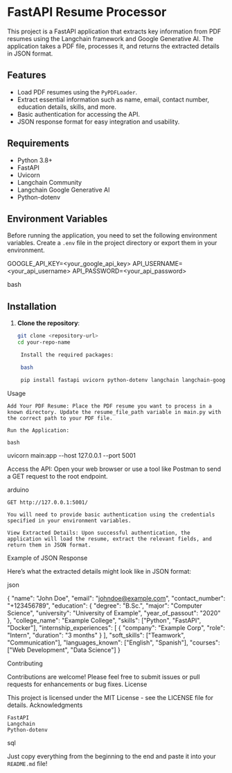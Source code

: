 
# FastAPI Resume Processor

This project is a FastAPI application that extracts key information from PDF resumes using the Langchain framework and Google Generative AI. The application takes a PDF file, processes it, and returns the extracted details in JSON format.

## Features

- Load PDF resumes using the `PyPDFLoader`.
- Extract essential information such as name, email, contact number, education details, skills, and more.
- Basic authentication for accessing the API.
- JSON response format for easy integration and usability.

## Requirements

- Python 3.8+
- FastAPI
- Uvicorn
- Langchain Community
- Langchain Google Generative AI
- Python-dotenv

## Environment Variables

Before running the application, you need to set the following environment variables. Create a `.env` file in the project directory or export them in your environment.

GOOGLE_API_KEY=<your_google_api_key> API_USERNAME=<your_api_username> API_PASSWORD=<your_api_password>

bash


## Installation

1. **Clone the repository**:

   ```bash
   git clone <repository-url>
   cd your-repo-name

    Install the required packages:

    bash

    pip install fastapi uvicorn python-dotenv langchain langchain-google-genai langchain-community jsons

Usage

    Add Your PDF Resume: Place the PDF resume you want to process in a known directory. Update the resume_file_path variable in main.py with the correct path to your PDF file.

    Run the Application:

    bash

uvicorn main:app --host 127.0.0.1 --port 5001

Access the API: Open your web browser or use a tool like Postman to send a GET request to the root endpoint.

arduino

    GET http://127.0.0.1:5001/

    You will need to provide basic authentication using the credentials specified in your environment variables.

    View Extracted Details: Upon successful authentication, the application will load the resume, extract the relevant fields, and return them in JSON format.

Example of JSON Response

Here’s what the extracted details might look like in JSON format:

json

{
    "name": "John Doe",
    "email": "johndoe@example.com",
    "contact_number": "+123456789",
    "education": {
        "degree": "B.Sc.",
        "major": "Computer Science",
        "university": "University of Example",
        "year_of_passout": "2020"
    },
    "college_name": "Example College",
    "skills": ["Python", "FastAPI", "Docker"],
    "internship_experiences": [
        {
            "company": "Example Corp",
            "role": "Intern",
            "duration": "3 months"
        }
    ],
    "soft_skills": ["Teamwork", "Communication"],
    "languages_known": ["English", "Spanish"],
    "courses": ["Web Development", "Data Science"]
}

Contributing

Contributions are welcome! Please feel free to submit issues or pull requests for enhancements or bug fixes.
License

This project is licensed under the MIT License - see the LICENSE file for details.
Acknowledgments

    FastAPI
    Langchain
    Python-dotenv

sql


Just copy everything from the beginning to the end and paste it into your `README.md` file!
